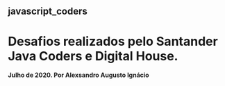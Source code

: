 ## javascript_coders

# __Desafios realizados pelo Santander Java Coders e Digital House.__

__Julho de 2020. Por Alexsandro Augusto Ignácio__